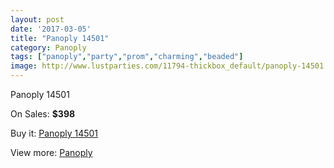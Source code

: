 ```yaml
---
layout: post
date: '2017-03-05'
title: "Panoply 14501"
category: Panoply
tags: ["panoply","party","prom","charming","beaded"]
image: http://www.lustparties.com/11794-thickbox_default/panoply-14501.jpg
---
```

Panoply 14501

On Sales: **$398**
<a href="https://www.lustparties.com/en/panoply/4262-panoply-14501.html"><amp-img layout="responsive" width="600" height="600" src="//www.lustparties.com/11794-thickbox_default/panoply-14501.jpg" alt="Panoply 14501 0" /></a>

Buy it: [Panoply 14501](https://www.lustparties.com/en/panoply/4262-panoply-14501.html "Panoply 14501")

View more: [Panoply](https://www.lustparties.com/en/21-panoply "Panoply")